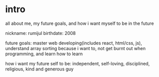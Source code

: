 # intro
all about me, my future goals, and how i want myself to be in the future

nickname: rumijul
birthdate: 2008

future goals:
master web developing(includes react, html/css, js), understand array sorting because i want to, not get burnt out when programming, and learn how to learn

how i want my future self to be:
independent, self-loving, disciplined, religious, kind and generous guy
